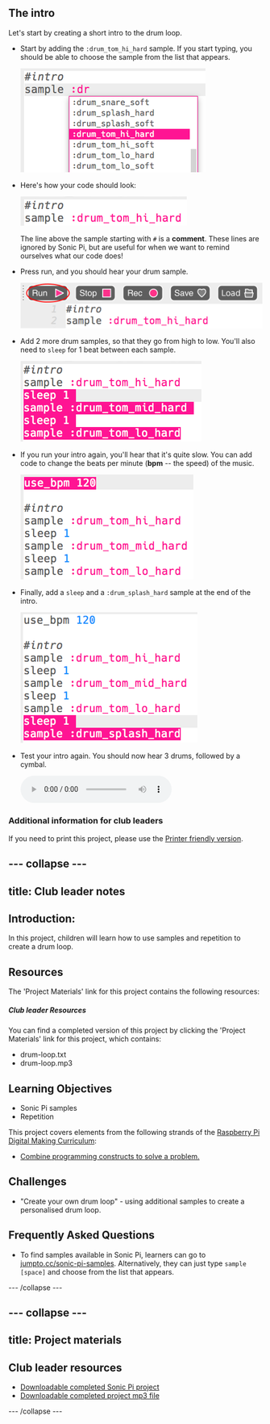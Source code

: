 ## The intro
Let's start by creating a short intro to the drum loop.



+ Start by adding the `:drum_tom_hi_hard` sample. If you start typing, you should be able to choose the sample from the list that appears.

    ![screenshot](images/drum-sample-help.png)

+ Here's how your code should look:

    ![screenshot](images/drum-intro-1.png)

    The line above the sample starting with `#` is a __comment__. These lines are ignored by Sonic Pi, but are useful for when we want to remind ourselves what our code does!

+ Press run, and you should hear your drum sample.

    ![screenshot](images/drum-run.png)

+ Add 2 more drum samples, so that they go from high to low. You'll also need to `sleep` for 1 beat between each sample.

    ![screenshot](images/drum-intro-2.png)

+ If you run your intro again, you'll hear that it's quite slow. You can add code to change the beats per minute (__bpm__ -- the speed) of the music.

    ![screenshot](images/drum-bpm.png)

+ Finally, add a `sleep` and a `:drum_splash_hard` sample at the end of the intro.

    ![screenshot](images/drum-intro-splash.png)

+ Test your intro again. You should now hear 3 drums, followed by a cymbal.

    <div id="audio-preview" class="pdf-hidden">
    <audio controls preload>
      <source src="sounds/drums-intro.mp3" type="audio/mpeg">
    Your browser does not support the <code>audio</code> element.
    </audio>
    </div>



### Additional information for club leaders

If you need to print this project, please use the [Printer friendly version](./print).


--- collapse ---
---
title: Club leader notes
---


## Introduction:
In this project, children will learn how to use samples and repetition to create a drum loop.

## Resources
The 'Project Materials' link for this project contains the following resources:

##### Club leader Resources

You can find a completed version of this project by clicking the 'Project Materials' link for this project, which contains:

+ drum-loop.txt
+ drum-loop.mp3

## Learning Objectives
+ Sonic Pi samples
+ Repetition

This project covers elements from the following strands of the [Raspberry Pi Digital Making Curriculum](http://rpf.io/curriculum):

+ [Combine programming constructs to solve a problem.](https://www.raspberrypi.org/curriculum/programming/builder)

## Challenges
+ "Create your own drum loop" - using additional samples to create a personalised drum loop.

## Frequently Asked Questions
+ To find samples available in Sonic Pi, learners can go to <a href="http://jumpto.cc/sonic-pi-samples">jumpto.cc/sonic-pi-samples</a>. Alternatively, they can just type `sample [space]` and choose from the list that appears.


--- /collapse ---


--- collapse ---
---
title: Project materials
---


## Club leader resources
* [Downloadable completed Sonic Pi project](resources/drum-loop.txt)
* [Downloadable completed project mp3 file](resources/drum-loop.mp3)

--- /collapse ---